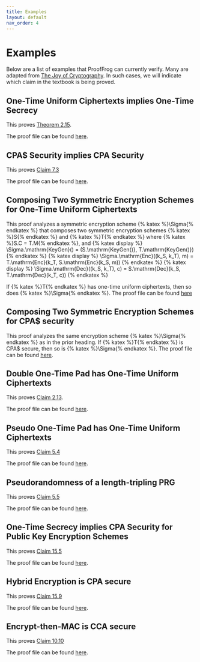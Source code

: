 ```yaml
---
title: Examples
layout: default
nav_order: 4
---
```


# Examples

Below are a list of examples that ProofFrog can currently verify.
Many are adapted from [The Joy of Cryptography](https://joyofcryptography.com/).
In such cases, we will indicate which claim in the textbook is being proved.

## One-Time Uniform Ciphertexts implies One-Time Secrecy

This proves [Theorem 2.15](https://joyofcryptography.com/pdf/book.pdf#page=49).

The proof file can be found [here](https://github.com/ProofFrog/examples/blob/main/Proofs/SymEnc/OTUC%3D%3EOTS.proof).

## CPA$ Security implies CPA Security

This proves [Claim 7.3](https://joyofcryptography.com/pdf/book.pdf#page=145)

The proof file can be found [here](https://github.com/ProofFrog/examples/blob/main/Proofs/SymEnc/CPA%24%3D%3ECPA.proof).

## Composing Two Symmetric Encryption Schemes for One-Time Uniform Ciphertexts

This proof analyzes a symmetric encryption scheme {% katex %}\Sigma{% endkatex %} that composes two symmetric encryption schemes {% katex %}S{% endkatex %} and {% katex %}T{% endkatex %} where {% katex %}S.C = T.M{% endkatex %}, and
{% katex display %}
\Sigma.\mathrm{KeyGen}() = (S.\mathrm{KeyGen()}, T.\mathrm{KeyGen()})
{% endkatex %}
{% katex display %}
\Sigma.\mathrm{Enc}((k_S, k_T), m) = T.\mathrm{Enc}(k_T, S.\mathrm{Enc}(k_S, m))
{% endkatex %}
{% katex display %}
\Sigma.\mathrm{Dec}((k_S, k_T), c) = S.\mathrm{Dec}(k_S, T.\mathrm{Dec}(k_T, c))
{% endkatex %}

If {% katex %}T{% endkatex %} has one-time uniform ciphertexts, then so does {% katex %}\Sigma{% endkatex %}. The proof file can be found [here](https://github.com/ProofFrog/examples/blob/main/Proofs/SymEnc/GeneralDoubleOTUC.proof)

## Composing Two Symmetric Encryption Schemes for CPA$ security

This proof analyzes the same encryption scheme {% katex %}\Sigma{% endkatex %} as in the prior heading. If {% katex %}T{% endkatex %} is CPA$ secure, then so is {% katex %}\Sigma{% endkatex %}. The proof file can be found [here](https://github.com/ProofFrog/examples/blob/main/Proofs/SymEnc/DoubleCPA%24.proof).


## Double One-Time Pad has One-Time Uniform Ciphertexts

This proves [Claim 2.13](https://joyofcryptography.com/pdf/book.pdf#page=45).

The proof file can be found [here](https://github.com/ProofFrog/examples/blob/main/Book/2/2_13.proof).

## Pseudo One-Time Pad has One-Time Uniform Ciphertexts

This proves [Claim 5.4](https://joyofcryptography.com/pdf/book.pdf#page=102)

The proof file can be found [here](https://github.com/ProofFrog/examples/blob/main/Book/5/5_3.proof).

## Pseudorandomness of a length-tripling PRG

This proves [Claim 5.5](https://joyofcryptography.com/pdf/book.pdf#page=105)

The proof file can be found [here](https://github.com/ProofFrog/examples/blob/main/Proofs/PRG/TriplingPRGSecure.proof).

## One-Time Secrecy implies CPA Security for Public Key Encryption Schemes

This proves [Claim 15.5](https://joyofcryptography.com/pdf/book.pdf#page=273)

The proof file can be found [here](https://github.com/ProofFrog/examples/blob/main/Proofs/PubEnc/OTS%3D%3ECPA.proof).

## Hybrid Encryption is CPA secure

This proves [Claim 15.9](https://joyofcryptography.com/pdf/book.pdf#page=279)

The proof file can be found [here](https://github.com/ProofFrog/examples/blob/main/Proofs/PubEnc/Hybrid.proof).

## Encrypt-then-MAC is CCA secure

This proves [Claim 10.10](https://joyofcryptography.com/pdf/book.pdf#page=205)

The proof file can be found [here](https://github.com/ProofFrog/examples/blob/main/Proofs/SymEnc/EncryptThenMACCCA.proof).
